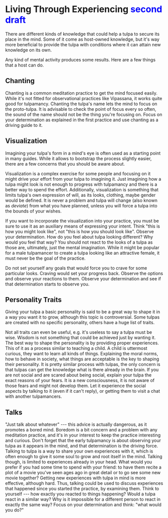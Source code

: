 # Living Through Experiencing  <font color=blue>second draft</font>

There are different kinds of knowledge that could help a tulpa to secure its place in the mind. Some of it come as host-owned knowledge, but it's way more beneficial to provide the tulpa with conditions where it can attain new knowledge on its own.

Any kind of mental activity produces some results. Here are a few things that a host can do.

## Chanting

Chanting is a common meditation practice to get the mind focused easily. While it's not fitted for observational practices like Vipassana, it works quite good for tulpamancy. Chanting the tulpa's name lets the mind to focus on the proto-tulpa. It is advisable to check the point of focus every so often, the sound of the name should not be the thing you're focusing on. Focus on your determination as explained in the first practice and use chanting as a driving guide to it.

## Visualization

Imagining your tulpa's form in a mind's eye is often used as a starting point in many guides. While it allows to bootstrap the process slightly easier, there are a few concerns that you should be aware about.

Visualization is a complex exercise for some people and focusing on it might drive your effort from your tulpa to imagining it. Just imagining how a tulpa might look is not enough to progress with tulpamancy and there is a better way to spend the effort. Additionally, visualization is something that limits tulpa's own expression of will, as its looks, clothing, maybe gender would be defined. It is never a problem and tulpa will change (also known as *deviate*) from what you have planned, unless you will force a tulpa into the bounds of your wishes.

If you want to incorporate the visualization into your practice, you must be sure to use it as an auxiliary means of expressing your intent. Think "this is how you might look like", not "this is how you should look like". Observe your determination. How do you feel about tulpa looking different? Why would you feel that way? You should not react to the looks of a tulpa as those are, ultimately, just the mental imagination. While it might be popular for a male tulpamancer to create a tulpa looking like an attractive female, it must never be the goal of the practice.

Do not set yourself any goals that would force you to crave for some particular looks. Craving would set your progress back. Observe the options and observe your reactions to them. Observe your determination and see if that determination starts to observe you.

## Personality Traits

Giving your tulpa a basic personality is said to be a great way to shape it in a way you want it to grow, although this topic is controversial. Some tulpas are created with no specific personality, others have a huge list of traits.

Not all traits can even be useful, e.g. it's useless to say a tulpa must be wise. Wisdom is not something that could be achieved just by wanting it. The best way to shape the personality is by providing proper experiences. This of it as a process similar to teaching a child. A child is uttermost curious, they want to learn all kinds of things. Explaining the moral norms, how to behave in society, what things are acceptable is the key to shaping their personality. It is pretty similar process with tulpas, the only concern is that tulpas can get the knowledge what is there already in the brain. If you are not social and are scared about being social, explain your tulpa the exact reasons of your fears. It is a new consciousness, it is not aware of those fears and might not develop them. Let it experience the social aspects by talking to it (even if it can't reply), or getting them to visit a chat with another tulpamancers.

## Talks

"Just talk about whatever" --- this advice is actually dangerous, as it promotes a bored mind. Boredom is a bit concern and a problem with any meditation practice, and it's in your interest to keep the practice interesting and curious. Don't forget that the early tulpamancy is about observing your tulpa as it appears in the mind, and that determination is the driving force. Talking to tulpa is a way to share your own experiences with it, which is often enough to give it some soul to grow and root itself in the mind. Talking though, is limited to experiences already in your head. What would you prefer if you had some time to spend with your friend: to have them recite a plot of a movie you've seen ages ago in great detail or to go see some new movie together? Getting new experiences with tulpa in mind is more effective, although hard. Thus, talking could be used to discuss experiences that happened since you started the practice, by examining them. Think to yourself --- how exactly you reacted to things happening? Would a tulpa react in a similar way? Why is it impossible for a different person to react in exactly the same way? Focus on your determination and think: "what would you do?"